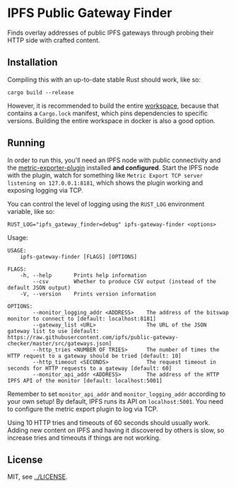 # IPFS Public Gateway Finder

Finds overlay addresses of public IPFS gateways through probing their HTTP side with crafted content.

## Installation

Compiling this with an up-to-date stable Rust should work, like so:
```
cargo build --release
```
However, it is recommended to build the entire [workspace](../README.md), because that contains a `Cargo.lock` manifest, which pins dependencies to specific versions.
Building the entire workspace in docker is also a good option.

## Running

In order to run this, you'll need an IPFS node with public connectivity and the [metric-exporter-plugin](https://github.com/trudi-group/ipfs-metric-exporter) installed **and configured**.
Start the IPFS node with the plugin, watch for something like `Metric Export TCP server listening on 127.0.0.1:8181`, which shows the plugin working and exposing logging via TCP.

You can control the level of logging using the `RUST_LOG` environment variable, like so:
```
RUST_LOG="ipfs_gateway_finder=debug" ipfs-gateway-finder <options>
```

Usage:
```
USAGE:
    ipfs-gateway-finder [FLAGS] [OPTIONS]

FLAGS:
    -h, --help       Prints help information
        --csv        Whether to produce CSV output (instead of the default JSON output)
    -V, --version    Prints version information

OPTIONS:
        --monitor_logging_addr <ADDRESS>    The address of the bitswap monitor to connect to [default: localhost:8181]
        --gateway_list <URL>                The URL of the JSON gateway list to use [default: https://raw.githubusercontent.com/ipfs/public-gateway-checker/master/src/gateways.json]
        --http_tries <NUMBER OF TRIES>      The number of times the HTTP request to a gateway should be tried [default: 10]
        --http_timeout <SECONDS>            The request timeout in seconds for HTTP requests to a gateway [default: 60]
        --monitor_api_addr <ADDRESS>        The address of the HTTP IPFS API of the monitor [default: localhost:5001]
```

Remember to set `monitor_api_addr` and `monitor_logging_addr` according to your own setup!
By default, IPFS runs its API on `localhost:5001`.
You need to configure the metric export plugin to log via TCP.

Using 10 HTTP tries and timeouts of 60 seconds should usually work.
Adding new content on IPFS and having it discovered by others is slow, so increase tries and timeouts if things are not working.

## License

MIT, see [../LICENSE](../LICENSE).